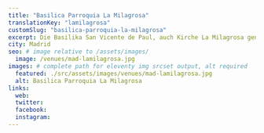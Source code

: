 ```yaml
---
title: "Basilica Parroquia La Milagrosa"
translationKey: "lamilagrosa"
customSlug: "basilica-parroquia-la-milagrosa"
excerpt: Die Basilika San Vicente de Paul, auch Kirche La Milagrosa genannt, ist eine katholische Kirche in Madrid im Stadtteil Chamberí.
city: Madrid
seo: # image relative to /assets/images/
  image: /venues/mad-lamilagrosa.jpg
images: # complete path for eleventy img srcset output, alt required
  featured: ./src/assets/images/venues/mad-lamilagrosa.jpg
  alt: Basilica Parroquia La Milagrosa
links:
  web:
  twitter:
  facebook:
  instagram:
---
```

